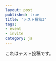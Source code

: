 ```yaml
---
layout: post
published: true
title: 'テスト投稿3'
tags:
- event
- invite
category: ja
---
```

これはテスト投稿です。
